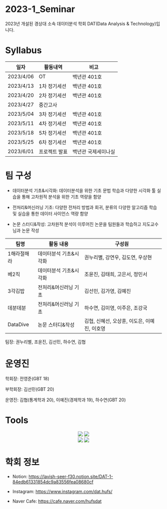 # 2023-1_Seminar
2023년 개설된 경상대 소속 데이터분석 학회 DAT(Data Analysis & Technology)입니다.


# Syllabus

|일자|활동내역|비고|
|---|---|---|
|2023/4/06|OT|백년관 401호|
|2023/4/13|1차 정기세션|백년관 401호|
|2023/4/20|2차 정기세션|백년관 401호|
|2023/4/27|중간고사||
|2023/5/04|3차 정기세션|백년관 401호|
|2023/5/11|4차 정기세션|백년관 401호|
|2023/5/18|5차 정기세션|백년관 401호|
|2023/5/25|6차 정기세션|백년관 401호|
|2023/6/01|프로젝트 발표|백년관 국제세미나실|



# 팀 구성
* 데이터분석 기초&시각화: 데이터분석을 위한 기초 문법 학습과 다양한 시각화 툴 실습을 통해 고차원적 분석을 위한 기초 역량을 함양

* 전처리&머신러닝 기초: 다양한 전처리 방법과 회귀, 분류의 다양한 알고리즘 학습 및 실습을 통한 데이터 사이언스 역량 함양

* 논문 스터디&작성: 고차원적 분석이 이루어진 논문을 팀원들과 학습하고 지도교수님과 논문 작성

|팀명|활동 내용|구성원|
|---|---|----------|
|1해라절해라|데이터분석 기초&시각화|권누리별, 강연우, 김도연, 우상현|
|베2직|데이터분석 기초&시각화|조윤진, 김태희, 고은서, 정민서|
|3각김밥|전처리&머신러닝 기초|김선민, 김가영, 김예진|
|데분데분|전처리&머신러닝 기초|하수연, 김미영, 이주은, 조강국|
|DataDive|논문 스터디&작성|김협, 신혜선, 오상훈, 이도은, 이예진, 이호영|

팀장: 권누리별, 조윤진, 김선민, 하수연, 김협

# 운영진
학회장: 전영준(GBT 18)

부학회장: 김선민(GBT 20)

운영진: 김협(통계학과 20), 이예진(경제학과 19), 하수연(GBT 20)

# Tools
<div align="center">
	<img src="https://img.shields.io/badge/Python-3776AB?style=flat&logo=Python&logoColor=yellow" />
	<img src="https://img.shields.io/badge/R-276DC3?style=flat&logo=R&logoColor=white" />
</div>

<div align="center">
	<img src="https://img.shields.io/badge/Notion-000000?style=flat&logo=Notion&logoColor=white" />
	<img src="https://img.shields.io/badge/Slack-4A154B?style=flat&logo=Slack&logoColor=orange" />
</div>

# 학회 정보

* Notion: https://lavish-seer-f30.notion.site/DAT-1-84edb61331854dc9a83556fea08680cf

* Instagram: https://www.instagram.com/dat.hufs/

* Naver Cafe: https://cafe.naver.com/hufsdat
